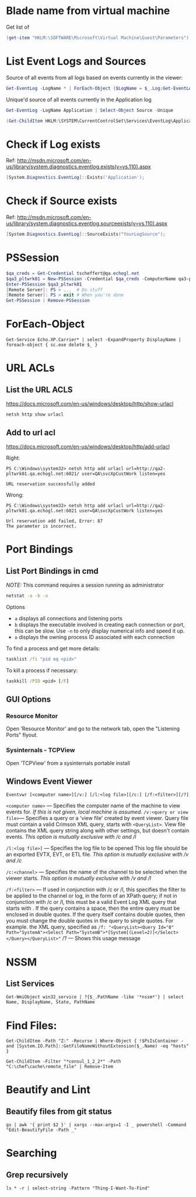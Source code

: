 # Blade name from virtual machine

Get list of

```powershell
(get-item "HKLM:\SOFTWARE\Microsoft\Virtual Machine\Guest\Parameters").GetValue("HostName")
```

# List Event Logs and Sources

Source of all events from all logs based on events currently in the viewer:

```powershell
Get-EventLog -LogName * | ForEach-Object {$LogName = $_.Log;Get-EventLog -LogName $LogName -ErrorAction SilentlyContinue | Select-Object @{Name= "Log Name";Expression = {$LogName}}, Source -Unique}
```

Unique'd source of all events currently in the Application log

```powershell
Get-EventLog -LogName Application | Select-Object Source -Unique
```

```powershell
(Get-ChildItem HKLM:\SYSTEM\CurrentControlSet\Services\EventLog\Application).pschildname
```

# Check if Log exists

Ref: http://msdn.microsoft.com/en-us/library/system.diagnostics.eventlog.exists(v=vs.110).aspx

```powershell
[System.Diagnostics.EventLog]::Exists('Application');
```

# Check if Source exists
Ref: http://msdn.microsoft.com/en-us/library/system.diagnostics.eventlog.sourceexists(v=vs.110).aspx

```powershell
[System.Diagnostics.EventLog]::SourceExists("YourLogSource");
```

# PSSession

```powershell
$qa_creds = Get-Credential tscheffert@qa.echogl.net
$qa3_pltwrk01 = New-PSSession -Credential $qa_creds -ComputerName qa3-pltwrk01.qa.echogl.net
Enter-PSSession $qa3_pltwrk01
[Remote Server]: PS > ...  # Do stuff
[Remote Server]: PS > exit # When you're done
Get-PSSession | Remove-PSSession
```

# ForEach-Object
```
Get-Service Echo.XP.Carrier* | select -ExpandProperty DisplayName | foreach-object { sc.exe delete $_ }
```

# URL ACLs

## List the URL ACLS
<https://docs.microsoft.com/en-us/windows/desktop/http/show-urlacl>

```
netsh http show urlacl
```

## Add to url acl
<https://docs.microsoft.com/en-us/windows/desktop/http/add-urlacl>

Right:
```
PS C:\Windows\system32> netsh http add urlacl url=http://qa2-pltwrk01.qa.echogl.net:6021/ user=QA\svcXpCustWork listen=yes

URL reservation successfully added
```

Wrong:
```
PS C:\Windows\system32> netsh http add urlacl url=http://qa2-pltwrk01.qa.echogl.net:6021 user=QA\svcXpCustWork listen=yes

Url reservation add failed, Error: 87
The parameter is incorrect.
```


# Port Bindings

## List Port Bindings in cmd

*NOTE:* This command requires a session running as administrator

```cmd
netstat -a -b -o
```

Options
- `a` displays all connections and listening ports
- `b` displays the executable involved in creating each connection or port, this
can be slow. Use `-n` to only display numerical info and speed it up.
- `o` displays the owning process ID associated with each connection

To find a process and get more details:

```cmd
tasklist /fi "pid eq <pid>"
```

To kill a process if necessary:

```cmd
taskkill /PID <pid> [/F]
```

## GUI Options

### Resource Monitor

Open 'Resource Monitor' and go to the network tab, open the "Listening Ports" flyout.

### Sysinternals - TCPView

Open 'TCPView' from a sysinternals portable install




## Windows Event Viewer

`Eventvwr [<computer name>][/v:] [/l:<log file>][/c:] [/f:<filter>][/?]`

`<computer name>` — Specifies the computer name of the machine to view events for. *If this is not*
*given, local machine is assumed.*
`/v:<query or view file>`— Specifies a query or a 'view file' created by event viewer. Query file must
contain a valid Crimson XML query, starts with `<QueryList>`.  View file contains the XML query string
along with other settings, but doesn't contain events.  *This option is mutually exclusive with /c and /l*

`/l:<log file>]` — Specifies the log file to be opened This log file should be an exported EVTX, EVT, or ETL
file. *This option is mutually exclusive with /v and /c*

`/c:<channel>` — Specifies the name of the channel to be selected when the viewer starts. *This*
*option is mutually exclusive with /v and /l*

`/f:<filter>` — If used in conjunction with /c or /l, this specifies the filter to be applied to the channel or
log, in the form of an XPath query; if not in conjunction with /c or /l, this must be a valid Event Log
XML query that starts with <QueryList>.  If the query contains a space, then the entire query must be
enclosed in double quotes.  If the query itself contains double quotes, then you must change the
double quotes in the query to single quotes.  For example. the XML query, specified as `/f: "<QueryList><Query Id="0" Path="SystemA"><Select Path="SystemB">*[System[(Level=2)]</Select></Query></QueryList>"`
/? — Shows this usage message


# NSSM

## List Services

```
Get-WmiObject win32_service | ?{$_.PathName -like '*nssm*'} | select Name, DisplayName, State, PathName
```

# Find Files:

```
Get-ChildItem -Path "Z:" -Recurse | Where-Object { !$PsIsContainer -and [System.IO.Path]::GetFileNameWithoutExtension($_.Name) -eq "hosts" }
```

```
Get-ChildItem -Filter "*consul_1_2_2*" -Path "C:\chef\cache\remote_file" | Remove-Item
```

# Beautify and Lint

## Beautify files from git status

```
gs | awk '{ print $2 }' | xargs --max-args=1 -I _ powershell -Command "Edit-BeautifyFile -Path _"
```


# Searching

## Grep recursively

```
ls * -r | select-string -Pattern "Thing-I-Want-To-Find"
```
